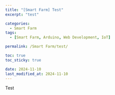 ```yaml
---
title: "[Smart Farm] Test"
excerpt: "test"

categories:
  - Smart Farm
tags:
  - [Smart Farm, Arduino, Web Development, IoT]

permalink: /Smart Farm/test/

toc: true
toc_sticky: true

date: 2024-11-10
last_modified_at: 2024-11-10
---
```

Test
